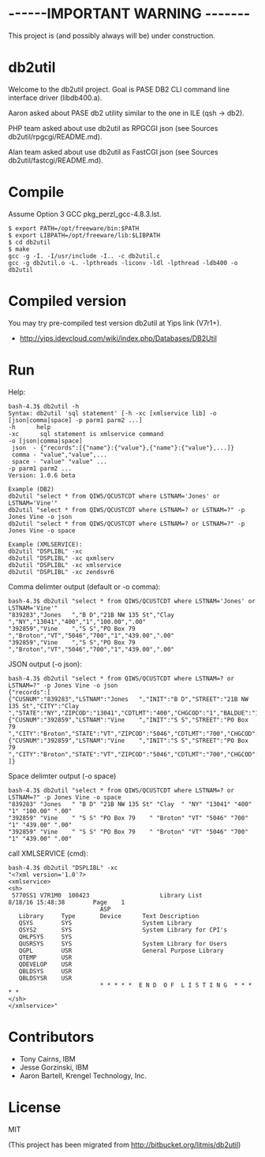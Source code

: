 # ------IMPORTANT WARNING -------
This project is (and possibly always will be) under construction. 


# db2util

Welcome to the db2util project. Goal is PASE DB2 CLI command line interface driver (libdb400.a).

Aaron asked about PASE db2 utility similar to the one in ILE (qsh -> db2).

PHP team asked about use db2util as RPGCGI json (see Sources db2util/rpgcgi/README.md).

Alan team asked about use db2util as FastCGI json (see Sources db2util/fastcgi/README.md).


# Compile

Assume Option 3 GCC pkg_perzl_gcc-4.8.3.lst.

```
$ export PATH=/opt/freeware/bin:$PATH
$ export LIBPATH=/opt/freeware/lib:$LIBPATH
$ cd db2util
$ make
gcc -g -I. -I/usr/include -I.. -c db2util.c
gcc -g db2util.o -L. -lpthreads -liconv -ldl -lpthread -ldb400 -o db2util
```

# Compiled version

You may try pre-compiled test version db2util at Yips link (V7r1+).

* http://yips.idevcloud.com/wiki/index.php/Databases/DB2Util

# Run

Help:

```
bash-4.3$ db2util -h
Syntax: db2util 'sql statement' [-h -xc [xmlservice lib] -o [json|comma|space] -p parm1 parm2 ...]
-h      help
-xc      sql statement is xmlservice command
-o [json|comma|space]
 json  - {"records":[{"name"}:{"value"},{"name"}:{"value"},...]}
 comma - "value","value",...
 space - "value" "value" ...
-p parm1 parm2 ...
Version: 1.0.6 beta

Example (DB2)
db2util "select * from QIWS/QCUSTCDT where LSTNAM='Jones' or LSTNAM='Vine'"
db2util "select * from QIWS/QCUSTCDT where LSTNAM=? or LSTNAM=?" -p Jones Vine -o json
db2util "select * from QIWS/QCUSTCDT where LSTNAM=? or LSTNAM=?" -p Jones Vine -o space

Example (XMLSERVICE):
db2util "DSPLIBL" -xc
db2util "DSPLIBL" -xc qxmlserv
db2util "DSPLIBL" -xc xmlservice
db2util "DSPLIBL" -xc zendsvr6
```

Comma delimter output (default or -o comma):

```
bash-4.3$ db2util "select * from QIWS/QCUSTCDT where LSTNAM='Jones' or LSTNAM='Vine'"
"839283","Jones   ","B D","21B NW 135 St","Clay  ","NY","13041","400","1","100.00",".00"
"392859","Vine    ","S S","PO Box 79    ","Broton","VT","5046","700","1","439.00",".00"
"392859","Vine    ","S S","PO Box 79    ","Broton","VT","5046","700","1","439.00",".00"
```

JSON output (-o json):

```
bash-4.3$ db2util "select * from QIWS/QCUSTCDT where LSTNAM=? or LSTNAM=?" -p Jones Vine -o json 
{"records":[
{"CUSNUM":"839283","LSTNAM":"Jones   ","INIT":"B D","STREET":"21B NW 135 St","CITY":"Clay  ","STATE":"NY","ZIPCOD":"13041","CDTLMT":"400","CHGCOD":"1","BALDUE":"100.00","CDTDUE":".00"},
{"CUSNUM":"392859","LSTNAM":"Vine    ","INIT":"S S","STREET":"PO Box 79    ","CITY":"Broton","STATE":"VT","ZIPCOD":"5046","CDTLMT":"700","CHGCOD":"1","BALDUE":"439.00","CDTDUE":".00"},
{"CUSNUM":"392859","LSTNAM":"Vine    ","INIT":"S S","STREET":"PO Box 79    ","CITY":"Broton","STATE":"VT","ZIPCOD":"5046","CDTLMT":"700","CHGCOD":"1","BALDUE":"439.00","CDTDUE":".00"}
]}
```

Space delimter output (-o space)

```
bash-4.3$ db2util "select * from QIWS/QCUSTCDT where LSTNAM=? or LSTNAM=?" -p Jones Vine -o space
"839283" "Jones   " "B D" "21B NW 135 St" "Clay  " "NY" "13041" "400" "1" "100.00" ".00"
"392859" "Vine    " "S S" "PO Box 79    " "Broton" "VT" "5046" "700" "1" "439.00" ".00"
"392859" "Vine    " "S S" "PO Box 79    " "Broton" "VT" "5046" "700" "1" "439.00" ".00"
```

call XMLSERVICE (cmd):

```
bash-4.3$ db2util "DSPLIBL" -xc
"<?xml version='1.0'?>
<xmlservice>
<sh>
 5770SS1 V7R1M0  100423                    Library List                                          8/18/16 15:48:38        Page    1
                          ASP
   Library     Type       Device      Text Description
   QSYS        SYS                    System Library
   QSYS2       SYS                    System Library for CPI's
   QHLPSYS     SYS
   QUSRSYS     SYS                    System Library for Users
   QGPL        USR                    General Purpose Library
   QTEMP       USR
   QDEVELOP    USR
   QBLDSYS     USR
   QBLDSYSR    USR
                          * * * * *  E N D  O F  L I S T I N G  * * * * *
</sh>
</xmlservice>"
```

# Contributors
- Tony Cairns, IBM
- Jesse Gorzinski, IBM
- Aaron Bartell, Krengel Technology, Inc. 


# License
MIT

(This project has been migrated from http://bitbucket.org/litmis/db2util)
